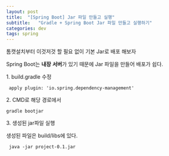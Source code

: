 ```yaml
---
layout: post
title:  "[Spring Boot] Jar 파일 만들고 실행"
subtitle:   "Gradle + Spring Boot Jar 파일 만들고 실행하기"
categories: dev
tags: spring
---
```


톰캣설치부터 이것저것 할 필요 없이 기본 Jar로 배포 해보자


Spring Boot는 **내장** **서버**가 있기 때문에 Jar 파일을 만들어 배포가 쉽다.




1\. build.gradle 수정

```
 apply plugin: 'io.spring.dependency-management'
```

2\. CMD로 해당 경로에서

```
gradle bootjar
```

3\. 생성된 jar파일 실행

생성된 파일은 build/libs에 있다.

```
 java -jar project-0.1.jar
```